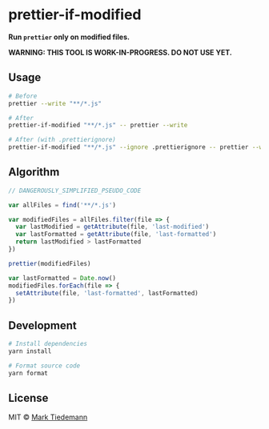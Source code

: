 # prettier-if-modified

**Run `prettier` only on modified files.**

**WARNING: THIS TOOL IS WORK-IN-PROGRESS. DO NOT USE YET.**

## Usage

```sh
# Before
prettier --write "**/*.js"

# After
prettier-if-modified "**/*.js" -- prettier --write

# After (with .prettierignore)
prettier-if-modified "**/*.js" --ignore .prettierignore -- prettier --write
```

## Algorithm

```js
// DANGEROUSLY_SIMPLIFIED_PSEUDO_CODE

var allFiles = find('**/*.js')

var modifiedFiles = allFiles.filter(file => {
  var lastModified = getAttribute(file, 'last-modified')
  var lastFormatted = getAttribute(file, 'last-formatted')
  return lastModified > lastFormatted
})

prettier(modifiedFiles)

var lastFormatted = Date.now()
modifiedFiles.forEach(file => {
  setAttribute(file, 'last-formatted', lastFormatted)
})
```

## Development

```sh
# Install dependencies
yarn install

# Format source code
yarn format
```

## License

MIT © [Mark Tiedemann](https://marksweb.site)
